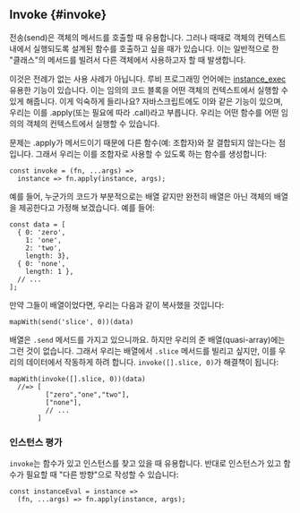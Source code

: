 ## Invoke {#invoke}

전송(send)은 객체의 메서드를 호출할 때 유용합니다. 그러나 때때로 객체의 컨텍스트 내에서 실행되도록 설계된 함수를 호출하고 싶을 때가 있습니다. 이는 일반적으로 한 "클래스"의 메서드를 빌려서 다른 객체에서 사용하고자 할 때 발생합니다.


이것은 전례가 없는 사용 사례가 아닙니다. 루비 프로그래밍 언어에는 [instance_exec] 유용한 기능이 있습니다. 이는 임의의 코드 블록을 어떤 객체의 컨텍스트에서 실행할 수 있게 해줍니다. 이게 익숙하게 들리나요? 자바스크립트에도 이와 같은 기능이 있으며, 우리는 이를 .apply(또는 필요에 따라 .call)라고 부릅니다. 우리는 어떤 함수를 어떤 임의의 객체의 컨텍스트에서 실행할 수 있습니다.

[instance_exec]: http://www.ruby-doc.org/core-1.8.7/Object.html#method-i-instance_exec

문제는 .apply가 메서드이기 때문에 다른 함수(예: 조합자)와 잘 결합되지 않는다는 점입니다. 그래서 우리는 이를 조합자로 사용할 수 있도록 하는 함수를 생성합니다:

    const invoke = (fn, ...args) =>
      instance => fn.apply(instance, args);

예를 들어, 누군가의 코드가 부분적으로는 배열 같지만 완전히 배열은 아닌 객체의 배열을 제공한다고 가정해 보겠습니다. 예를 들어:

    const data = [
      { 0: 'zero', 
        1: 'one', 
        2: 'two',
        length: 3},
      { 0: 'none',
        length: 1 },
      // ...
    ];
    
만약 그들이 배열이었다면, 우리는 다음과 같이 복사했을 것입니다:

    mapWith(send('slice', 0))(data)
  
배열은 `.send` 메서드를 가지고 있으니까요. 하지만 우리의 준 배열(quasi-array)에는 그런 것이 없습니다. 그래서 우리는 배열에서 `.slice` 메서드를 빌리고 싶지만, 이를 우리의 데이터에서 작동하게 하려 합니다. `invoke([].slice, 0)`가 해결책이 됩니다:


    mapWith(invoke([].slice, 0))(data)
      //=> [
             ["zero","one","two"],
             ["none"],
             // ...
           ]

### 인스턴스 평가
`invoke`는 함수가 있고 인스턴스를 찾고 있을 때 유용합니다. 반대로 인스턴스가 있고 함수가 필요할 때 "다른 방향"으로 작성할 수 있습니다:

    const instanceEval = instance =>
      (fn, ...args) => fn.apply(instance, args);

